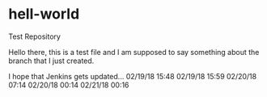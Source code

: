 # hell-world
Test Repository

Hello there, this is a test file and I am supposed to say something about the branch that I just created.

I hope that Jenkins gets updated...
02/19/18 15:48
02/19/18 15:59
02/20/18 07:14
02/20/18 00:14
02/21/18 00:16
